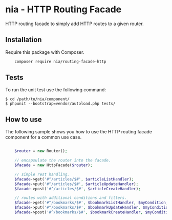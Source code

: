 # nia - HTTP Routing Facade

HTTP routing facade to simply add HTTP routes to a given router.

## Installation

Require this package with Composer.

```bash
	composer require nia/routing-facade-http
```

## Tests
To run the unit test use the following command:

    $ cd /path/to/nia/component/
    $ phpunit --bootstrap=vendor/autoload.php tests/

## How to use
The following sample shows you how to use the HTTP routing facade component for a common use case.

```php

	$router = new Router();

	// encapsulate the router into the facade.
	$facade = new HttpFacade($router);

	// simple rest handling.
	$facade->get('#^/articles/$#', $articleListHandler);
	$facade->put('#^/articles/$#', $articleUpdateHandler);
	$facade->post('#^/articles/$#', $articleCreateHandler);

	// routes with additional conditions and filters.
	$facade->get('#^/bookmarks/$#', $bookmarkListHandler, $myCondition, $myFilter);
	$facade->put('#^/bookmarks/$#', $bookmarkUpdateHandler, $myCondition, $myFilter);
	$facade->post('#^/bookmarks/$#', $bookmarkCreateHandler, $myCondition, $myFilter);

```
